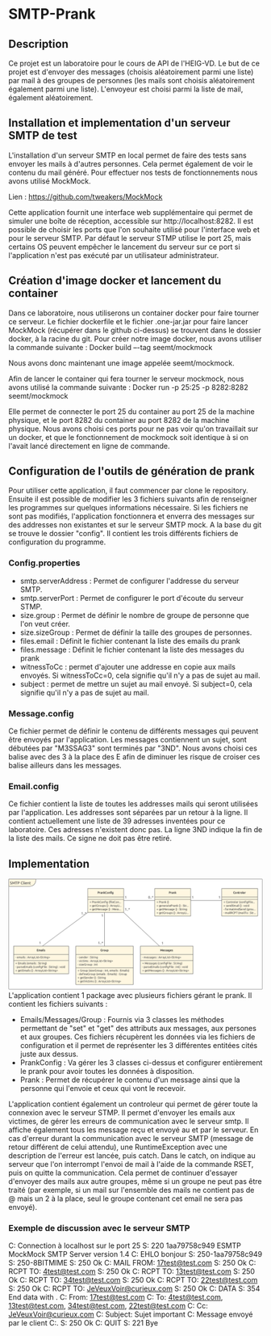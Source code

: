 # SMTP-Prank

## Description
Ce projet est un laboratoire pour le cours de API de l'HEIG-VD. Le but de ce projet est d'envoyer des messages (choisis aléatoirement parmi une liste) par mail à des groupes de personnes (les mails sont choisis aléatoirement également parmi une liste). L'envoyeur est choisi parmi la liste de mail, également aléatoirement.

## Installation et implementation d'un serveur SMTP de test

L'installation d'un serveur SMTP en local permet de faire des tests sans envoyer les mails à d'autres personnes. Cela permet également de voir le contenu du mail généré.
Pour effectuer nos tests de fonctionnements nous avons utilisé MockMock.

Lien : https://github.com/tweakers/MockMock

Cette application fournit une interface web supplémentaire qui permet de simuler une boîte de réception, accessible sur http://localhost:8282. Il est possible de choisir les ports que l'on souhaite utilisé pour l'interface web et pour le serveur SMTP. Par défaut le serveur STMP utilise le port 25, mais certains OS peuvent empêcher le lancement du serveur sur ce port si l'application n'est pas exécuté par un utilisateur administrateur. 

## Création d'image docker et lancement du container

Dans ce laboratoire, nous utiliserons un container docker pour faire tourner ce serveur. Le fichier dockerfile et le fichier .one-jar.jar pour faire lancer MockMock (récupérer dans le github ci-dessus) se trouvent dans le dossier docker, à la racine du git. Pour créer notre image docker, nous avons utiliser la commande suivante : 
Docker build –-tag seemt/mockmock

Nous avons donc maintenant une image appelée seemt/mockmock.

Afin de lancer le container qui fera tourner le serveur mockmock, nous avons utilisé la commande suivante :
Docker run -p 25:25 -p 8282:8282 seemt/mockmock

Elle permet de connecter le port 25 du container au port 25 de la machine physique, et le port 8282 du container au port 8282 de la machine physique. Nous avons choisi ces ports pour ne pas voir qu'on travaillait sur un docker, et que le fonctionnement de mockmock soit identique à si on l'avait lancé directement en ligne de commande.

## Configuration de l'outils de génération de prank
Pour utiliser cette application, il faut commencer par clone le repository. Ensuite il est possible de modifier les 3 fichiers suivants afin de renseigner les programmes sur quelques informations nécessaire. Si les fichiers ne sont pas modifiés, l'application fonctionnera et enverra des messages sur des addresses non existantes et sur le serveur SMTP mock.
A la base du git se trouve le dossier "config". Il contient les trois différents fichiers de configuration du programme.
### Config.properties 
- smtp.serverAddress : Permet de configurer l'addresse du serveur SMTP. 
- smtp.serverPort : Permet de configurer le port d'écoute du serveur STMP.
- size.group : Permet de définir le nombre de groupe de personne que l'on veut créer.
- size.sizeGroup : Permet de définir la taille des groupes de personnes. 
- files.email : Définit le fichier contenant la liste des emails du prank
- files.message : Définit le fichier contenant la liste des messages du prank
- witnessToCc : permet d'ajouter une addresse en copie aux mails envoyés. Si witnessToCc=0, cela signifie qu'il n'y a pas de sujet au mail.
- subject : permet de mettre un sujet au mail envoyé. Si subject=0, cela signifie qu'il n'y a pas de sujet au mail.
### Message.config
Ce fichier permet de définir le contenu de différents messages qui peuvent être envoyés par l'application. Les messages contiennent un sujet, sont débutées par "M3SSAG3" sont terminés par "3ND". Nous avons choisi ces balise avec des 3 à la place des E afin de diminuer les risque de croiser ces balise ailleurs dans les messages.
### Email.config
Ce fichier contient la liste de toutes les addresses mails qui seront utilisées par l'application. Les addresses sont séparées par un retour à la ligne. Il contient actuellement une liste de 39 adresses inventées pour ce laboratoire. Ces adresses n'existent donc pas. La ligne 3ND indique la fin de la liste des mails. Ce signe ne doit pas être retiré.

## Implementation
![diagram-class](./figures/UML.png)
L'application contient 1 package avec plusieurs fichiers gérant le prank. Il contient les fichiers suivants :

- Emails/Messages/Group : Fournis via 3 classes les méthodes permettant de "set" et "get" des attributs aux messages, aux persones et aux groupes. Ces fichiers récupèrent les données via les fichiers de configuration et il permet de représenter les 3 différentes entitées cités juste aux dessus.
- PrankConfig : Va gérer les 3 classes ci-dessus et configurer entièrement le prank pour avoir toutes les données à disposition.
- Prank : Permet de récupérer le contenu d'un message ainsi que la personne qui l'envoie et ceux qui vont le recevoir.

L'application contient également un controleur qui permet de gérer toute la connexion avec le serveur STMP. Il permet d'envoyer les emails aux victimes, de gérer les erreurs de communication avec le serveur smtp. Il affiche également tous les message reçu et envoyé au et par le serveur. En cas d'erreur durant la communication avec le serveur SMTP (message de retour différent de celui attendu), une RuntimeException avec une description de l'erreur est lancée, puis catch. Dans le catch, on indique au serveur que l'on interrompt l'envoi de mail à l'aide de la commande RSET, puis on quitte la communication. Cela permet de continuer d'essayer d'envoyer des mails aux autre groupes, même si un groupe ne peut pas être traité (par exemple, si un mail sur l'ensemble des mails ne contient pas de @ mais un 2 à la place, seul le groupe contenant cet email ne sera pas envoyé). 

### Exemple de discussion avec le serveur SMTP

C: Connection à localhost sur le port 25
S: 220 1aa79758c949 ESMTP MockMock SMTP Server version 1.4
C: EHLO bonjour
S: 250-1aa79758c949
S: 250-8BITMIME
S: 250 Ok
C: MAIL FROM: 17test@test.com
S: 250 Ok
C: RCPT TO: 4test@test.com
S: 250 Ok
C: RCPT TO: 13test@test.com
S: 250 Ok
C: RCPT TO: 34test@test.com
S: 250 Ok
C: RCPT TO: 22test@test.com
S: 250 Ok
C: RCPT TO: JeVeuxVoir@curieux.com
S: 250 Ok
C: DATA
S: 354 End data with <CR><LF>.<CR><LF>
C: From: 17test@test.com
C: To: 4test@test.com, 13test@test.com, 34test@test.com, 22test@test.com
C: Cc: JeVeuxVoir@curieux.com
C: Subject: Sujet important 
C: <CR><LF>
Message envoyé par le client 
C:<CR><LF>.<CR><LF>
S: 250 Ok
C: QUIT
S: 221 Bye
